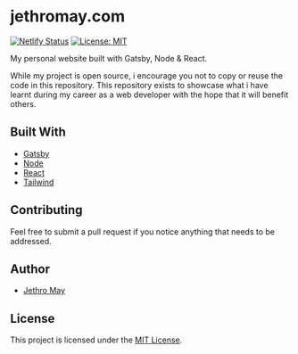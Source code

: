 # jethromay.com

[![Netlify Status](https://api.netlify.com/api/v1/badges/84398e24-39de-45d5-bab1-284176cf67cc/deploy-status)](https://app.netlify.com/sites/fervent-booth-91b3de/deploys)
[![License: MIT](https://img.shields.io/badge/License-MIT-green.svg)](https://opensource.org/licenses/MIT) 

My personal website built with Gatsby, Node & React. 

While my project is open source, i encourage you not to copy or reuse the code in this repository. This repository exists to showcase what i have learnt during my career as a web developer with the hope that it will benefit others.

## Built With

* [Gatsby](https://www.gatsbyjs.org) 
* [Node](https://nodejs.org/en/) 
* [React](https://reactjs.org/)
* [Tailwind](https://tailwindcss.com/)

## Contributing

Feel free to submit a pull request if you notice anything that needs to be addressed.

## Author

* [Jethro May](https://jethromay.com)

## License

This project is licensed under the [MIT License](LICENSE).
